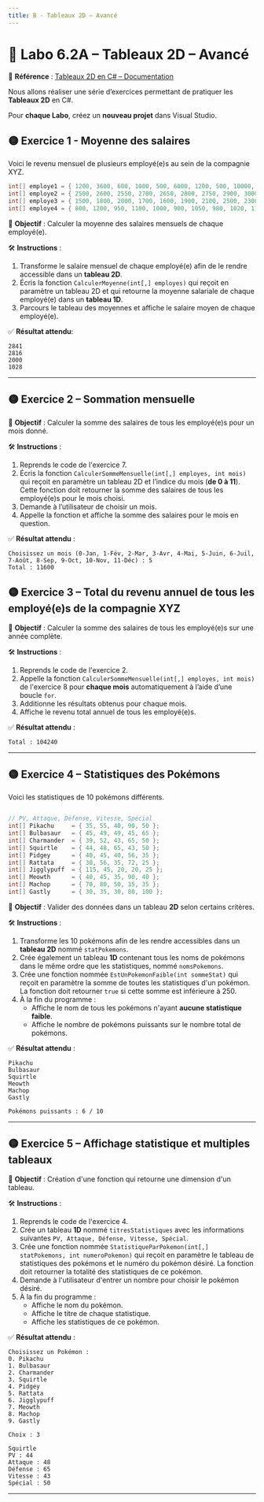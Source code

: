 ```yaml
---
title: B - Tableaux 2D – Avancé
---
```


# 🧪 Labo 6.2A – Tableaux 2D – Avancé

📎 **Référence** : [Tableaux 2D en C# – Documentation](https://info.cegepmontpetit.ca/notions-csharp/documentation/tableau/tableau-2d)

Nous allons réaliser une série d’exercices permettant de pratiquer les **Tableaux 2D** en C#.

Pour **chaque Labo**, créez un **nouveau projet** dans Visual Studio.

## 🟡 Exercice 1 - Moyenne des salaires

Voici le revenu mensuel de plusieurs employé(e)s au sein de la compagnie XYZ.
```csharp
int[] employe1 = { 1200, 3600, 600, 1000, 500, 6000, 1200, 500, 10000, 900, 8500, 100 };
int[] employe2 = { 2500, 2600, 2550, 2700, 2650, 2800, 2750, 2900, 3000, 3100, 3050, 3200 };
int[] employe3 = { 1500, 1800, 2000, 1700, 1600, 1900, 2100, 2500, 2300, 2200, 2000, 2400 };
int[] employe4 = { 800, 1200, 950, 1100, 1000, 900, 1050, 980, 1020, 1150, 1080, 1110 };
```


🎯 **Objectif** : Calculer la moyenne des salaires mensuels de chaque employé(e).

🛠️ **Instructions** :
1. Transforme le salaire mensuel de chaque employé(e) afin de le rendre accessible dans un **tableau 2D**.
2. Écris la fonction `CalculerMoyenne(int[,] employes)` qui reçoit en paramètre un tableau 2D et qui retourne la moyenne salariale de chaque employé(e) dans un **tableau 1D**.
3. Parcours le tableau des moyennes et affiche le salaire moyen de chaque employé(e).

✅ **Résultat attendu**:
```
2841
2816
2000
1028
```

---

## 🟡 Exercice 2 – Sommation mensuelle

🎯 **Objectif** : Calculer la somme des salaires de tous les employé(e)s pour un mois donné.

🛠️ **Instructions** :
1. Reprends le code de l'exercice 7.  
2. Écris la fonction `CalculerSommeMensuelle(int[,] employes, int mois)` qui reçoit en paramètre un tableau 2D et l’indice du mois (**de 0 à 11**).  
   Cette fonction doit retourner la somme des salaires de tous les employé(e)s pour le mois choisi.  
3. Demande à l’utilisateur de choisir un mois.  
4. Appelle la fonction et affiche la somme des salaires pour le mois en question.  

✅ **Résultat attendu** :
```
Choisissez un mois (0-Jan, 1-Fév, 2-Mar, 3-Avr, 4-Mai, 5-Juin, 6-Juil, 7-Août, 8-Sep, 9-Oct, 10-Nov, 11-Déc) : 5
Total : 11600
```

## 🟡 Exercice 3 – Total du revenu annuel de tous les employé(e)s de la compagnie XYZ

🎯 **Objectif** : Calculer la somme des salaires de tous les employé(e)s sur une année complète.

🛠️ **Instructions** :
1. Reprends le code de l'exercice 2.  
2. Appelle la fonction `CalculerSommeMensuelle(int[,] employes, int mois)` de l'exercice 8 pour **chaque mois** automatiquement à l’aide d’une boucle `for`.  
3. Additionne les résultats obtenus pour chaque mois.  
4. Affiche le revenu total annuel de tous les employé(e)s.  

✅ **Résultat attendu** :
```
Total : 104240
```

---

## 🟡 Exercice 4 – Statistiques des Pokémons

Voici les statistiques de 10 pokémons différents.
```csharp

// PV, Attaque, Défense, Vitesse, Spécial
int[] Pikachu     = { 35, 55, 40, 90, 50 };
int[] Bulbasaur   = { 45, 49, 49, 45, 65 };
int[] Charmander  = { 39, 52, 43, 65, 50 };
int[] Squirtle    = { 44, 48, 65, 43, 50 };
int[] Pidgey      = { 40, 45, 40, 56, 35 };
int[] Rattata     = { 30, 56, 35, 72, 25 };
int[] Jigglypuff  = { 115, 45, 20, 20, 25 };
int[] Meowth      = { 40, 45, 35, 90, 40 };
int[] Machop      = { 70, 80, 50, 35, 35 };
int[] Gastly      = { 30, 35, 30, 80, 100 };
```

🎯 **Objectif** : Valider des données dans un tableau **2D** selon certains critères.

🛠️ **Instructions** :
1. Transforme les 10 pokémons afin de les rendre accessibles dans un **tableau 2D** nommé `statPokemons`.
2. Crée également un tableau **1D** contenant tous les noms de pokémons dans le même ordre que les statistiques, nommé `nomsPokemons`.
3. Crée une fonction nommée `EstUnPokemonFaible(int sommeStat)` qui reçoit en paramètre la somme de toutes les statistiques d'un pokémon. La fonction doit retourner `true` si cette somme est inférieure à 250.
4. À la fin du programme :
    * Affiche le nom de tous les pokémons n'ayant **aucune statistique faible**.  
    * Affiche le nombre de pokémons puissants sur le nombre total de pokémons.  

✅ **Résultat attendu** :
```
Pikachu
Bulbasaur
Squirtle
Meowth
Machop
Gastly

Pokémons puissants : 6 / 10
```

---

## 🟡 Exercice 5 – Affichage statistique et multiples tableaux

🎯 **Objectif** : Création d'une fonction qui retourne une dimension d'un tableau.

🛠️ **Instructions** :
1. Reprends le code de l'exercice 4.  
2. Crée un tableau **1D**  nommé `titresStatistiques` avec les informations suivantes `PV, Attaque, Défense, Vitesse, Spécial`.
3. Crée une fonction nommée `StatistiqueParPokemon(int[,] statPokemons, int numeroPokemon)` qui reçoit en paramètre le tableau de statistiques des pokémons et le numéro du pokémon désiré. La fonction doit retourner la totalité des statistiques de ce pokémon.
4. Demande à l'utilisateur d'entrer un nombre pour choisir le pokémon désiré.
5. À la fin du programme :
    * Affiche le nom du pokémon.
    * Affiche le titre de chaque statistique.
    * Affiche les statistiques de ce pokémon.

✅ **Résultat attendu** :
```
Choisissez un Pokémon :
0. Pikachu
1. Bulbasaur
2. Charmander
3. Squirtle
4. Pidgey
5. Rattata
6. Jigglypuff
7. Meowth
8. Machop
9. Gastly

Choix : 3

Squirtle
PV : 44
Attaque : 48
Défense : 65
Vitesse : 43
Spécial : 50
```

---
